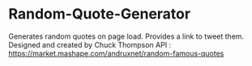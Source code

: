 # Random-Quote-Generator
Generates random quotes on page load. Provides a link to tweet them.
Designed and created by Chuck Thompson
API : https://market.mashape.com/andruxnet/random-famous-quotes
